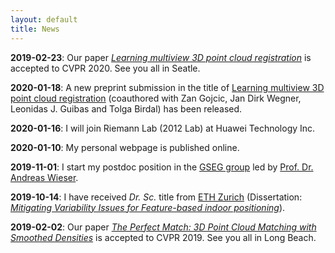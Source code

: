 ```yaml
---
layout: default
title: News
---
```

**2019-02-23**: Our paper [*Learning multiview 3D point cloud registration*](https://arxiv.org/abs/2001.05119) is accepted to CVPR 2020. See you all in Seatle.

**2020-01-18**: A new preprint submission in the title of [Learning multiview 3D point cloud registration](https://arxiv.org/abs/2001.05119) (coauthored with Zan Gojcic, Jan Dirk Wegner, Leonidas J. Guibas and Tolga Birdal) has been released.

**2020-01-16**: I will join Riemann Lab (2012 Lab) at Huawei Technology Inc.

**2020-01-10**: My personal webpage is published online.

**2019-11-01**: I start my postdoc position in the [GSEG group](https://gseg.igp.ethz.ch) led by [Prof. Dr. Andreas Wieser](https://gseg.igp.ethz.ch/people/group-head/prof-dr--andreas-wieser.html).

**2019-10-14**: I have received *Dr. Sc.* title from [ETH Zurich](https://ethz.ch/en.html) (Dissertation: [*Mitigating Variability Issues for Feature-based indoor positioning*](https://www.research-collection.ethz.ch/bitstream/handle/20.500.11850/371393/1/Thesis_Caifa_Zhou.pdf)).

**2019-02-02**: Our paper [*The Perfect Match: 3D Point Cloud Matching with Smoothed Densities*](http://openaccess.thecvf.com/content_CVPR_2019/html/Gojcic_The_Perfect_Match_3D_Point_Cloud_Matching_With_Smoothed_Densities_CVPR_2019_paper.html) is accepted to CVPR 2019. See you all in Long Beach.
